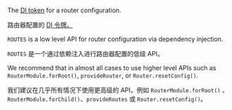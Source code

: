The [DI token](guide/glossary/#di-token) for a router configuration.

路由器配置的 [DI 令牌。](guide/glossary/#di-token)

`ROUTES` is a low level API for router configuration via dependency injection.

`ROUTES` 是一个通过依赖注入进行路由器配置的低级 API。

We recommend that in almost all cases to use higher level APIs such as `RouterModule.forRoot()`,
`provideRouter`, or `Router.resetConfig()`.

我们建议在几乎所有情况下使用更高级的 API，例如 `RouterModule.forRoot()` 、
`RouterModule.forChild()`、`provideRoutes` 或 `Router.resetConfig()`。